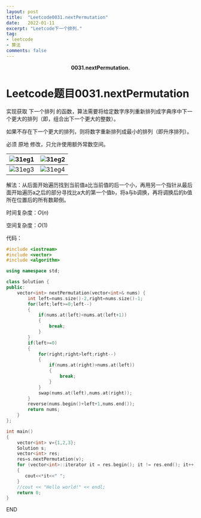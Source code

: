 ```yaml
---
layout: post
title:  "Leetcode0031.nextPermutation"
date:   2022-01-11
excerpt: "Leetcode下一个排列."
tag:
- leetcode 
- 算法
comments: false
---
```


<center><b>0031.nextPermutation.</b> </center>

# Leetcode题目0031.nextPermutation

实现获取 下一个排列 的函数，算法需要将给定数字序列重新排列成字典序中下一个更大的排列（即，组合出下一个更大的整数）。

如果不存在下一个更大的排列，则将数字重新排列成最小的排列（即升序排列）。

必须 原地 修改，只允许使用额外常数空间。

| ![31eg1](https://gitee.com/llesssssa/imagebed/raw/master/master/202201231322001.png) | ![31eg2](https://gitee.com/llesssssa/imagebed/raw/master/master/202201231322162.png) |
| ------------------------------------------------------------ | ------------------------------------------------------------ |
| ![31eg3](https://gitee.com/llesssssa/imagebed/raw/master/master/202201231322296.png) | ![31eg4](https://gitee.com/llesssssa/imagebed/raw/master/master/202201231322394.png) |

解法：从后面开始遍历找到当前值a比当前值的后一个小，再用另一个指针从最后面开始遍历a之后的部分寻找比a大的第一个值b，将a与b调换，再将调换后的b值所在位置后的所有数颠倒。

时间复杂度：$O(n)$

空间复杂度：$O(1)$

代码：

```c++
#include <iostream>
#include <vector>
#include <algorithm>

using namespace std;

class Solution {
public:
    vector<int> nextPermutation(vector<int>& nums) {
        int left=nums.size()-2,right=nums.size()-1;
        for(left;left>=0;left--)
        {
            if(nums.at(left)<nums.at(left+1))
            {
                break;
            }
        }
        if(left>=0)
        {
            for(right;right>left;right--)
            {
                if(nums.at(right)>nums.at(left))
                {
                    break;
                }
            }
            swap(nums.at(left),nums.at(right));
        }
        reverse(nums.begin()+left+1,nums.end());
        return nums;
    }
};

int main()
{
    vector<int> v={1,2,3};
    Solution s;
    vector<int> res;
    res=s.nextPermutation(v);
    for (vector<int>::iterator it = res.begin(); it != res.end(); it++)
    {
       cout<<*it<<" ";
    }
    //cout << "Hello world!" << endl;
    return 0;
}
```



END